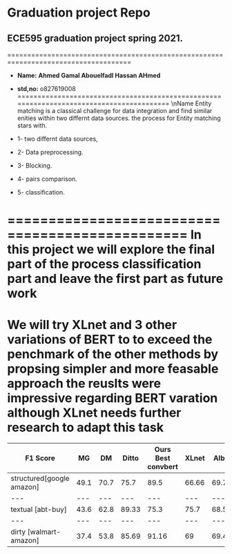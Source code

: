 # Graduation project Repo 
## ECE595 graduation project spring 2021.
=====================================================================================
- __Name:__ __Ahmed Gamal Abouelfadl Hassan AHmed__
- __std,no:__ o827619008
=========================================================================================
\nName Entity matching is a classical challenge for data integration and find similar enities within two differnt data sources. 
the process for Entity matching stars with.

- 1- two differnt data sources,
- 2- Data preprocessing.
- 3- Blocking.
- 4- pairs comparison.
- 5- classification. 


================================================
In this project we will explore the final part of the process classification part and leave the first part as future work 
=================================================
We will try XLnet and 3 other variations of BERT to to exceed the penchmark of the other methods by propsing simpler and more feasable approach 
the reuslts were impressive regarding BERT varation although XLnet needs further research to adapt this task 
===============================================
 F1 Score | MG | DM | Ditto | Ours Best convbert | XLnet | Albert | DistilBert
 ---|---|---|---|---|---|---|---|
structured[google amazon] | 49.1 | 70.7 | 75.7 | 89.5 | 66.66 | 69.767 | 87.18
---|---|---|---|---|---|---|---|
textual [abt-buy] | 43.6 | 62.8 | 89.33 | 75.3 | 75.7 | 68.57 | 76.02
---|---|---|---|---|---|---|---|---|
dirty [walmart-amazon] | 37.4 | 53.8 | 85.69 | 91.16 | 69 | 69.4 | 83.24

